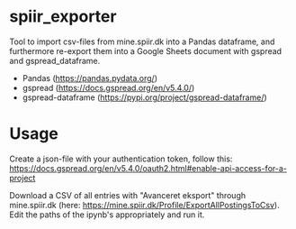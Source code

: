 # spiir_exporter
Tool to import csv-files from mine.spiir.dk into a Pandas dataframe, and furthermore re-export them into a Google Sheets document with gspread and gspread_dataframe.

* Pandas (https://pandas.pydata.org/)
* gspread (https://docs.gspread.org/en/v5.4.0/)
* gspread-dataframe (https://pypi.org/project/gspread-dataframe/)

# Usage
Create a json-file with your authentication token, follow this: https://docs.gspread.org/en/v5.4.0/oauth2.html#enable-api-access-for-a-project

Download a CSV of all entries with "Avanceret eksport" through mine.spiir.dk (here: https://mine.spiir.dk/Profile/ExportAllPostingsToCsv). Edit the paths of the ipynb's appropriately and run it.
